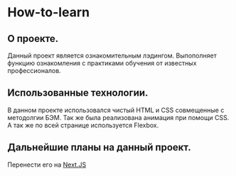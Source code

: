 # How-to-learn
## О проекте.
Данный проект является ознакомительным лэдингом. Выпополняет функцию ознакомления с практиками обучения от известных профессионалов.
## Использованные технологии.
В данном проекте использовался чистый HTML и СSS совмещенные с методолгии БЭМ.
Так же была реализована анимация при помощи CSS. А так же по всей странице используется Flexbox.
## Дальнейшие планы на данный проект.
Перенести его на [Next.JS](https://nextjs.org/ "Next.JS")
